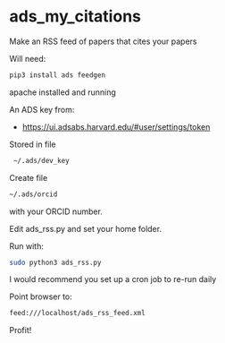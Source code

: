 # ads_my_citations
Make an RSS feed of papers that cites your papers

Will need:

````bash
pip3 install ads feedgen
````

apache installed and running

An ADS key from:

* https://ui.adsabs.harvard.edu/#user/settings/token

Stored in file

````bash
 ~/.ads/dev_key 
````

Create file 

````bash
~/.ads/orcid
````

with your ORCID number.

Edit ads\_rss.py and set your home folder.

Run with:

````bash
sudo python3 ads_rss.py
````

I would recommend you set up a cron job to re-run daily

Point browser to:

````bash
feed:///localhost/ads_rss_feed.xml
````

Profit!
